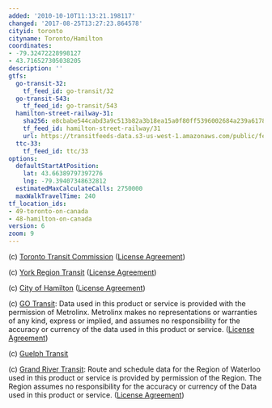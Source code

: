 ```yaml
---
added: '2010-10-10T11:13:21.198117'
changed: '2017-08-25T13:27:23.864578'
cityid: toronto
cityname: Toronto/Hamilton
coordinates:
- -79.32472228998127
- 43.716527305038205
description: ''
gtfs:
  go-transit-32:
    tf_feed_id: go-transit/32
  go-transit-543:
    tf_feed_id: go-transit/543
  hamilton-street-railway-31:
    sha256: e8cbabe544cabd3a9c513b82a3b18ea15a0f80ff5396002684a239a6178e3428
    tf_feed_id: hamilton-street-railway/31
    url: https://transitfeeds-data.s3-us-west-1.amazonaws.com/public/feeds/hamilton-street-railway/31/20170823/gtfs.zip
  ttc-33:
    tf_feed_id: ttc/33
options:
  defaultStartAtPosition:
    lat: 43.66389797397276
    lng: -79.39407348632812
  estimatedMaxCalculateCalls: 2750000
  maxWalkTravelTime: 240
tf_location_ids:
- 49-toronto-on-canada
- 48-hamilton-on-canada
version: 6
zoom: 9
---
```


(c) [Toronto Transit Commission](http://www.ttc.ca) ([License Agreement](http://www.toronto.ca/open/terms.htm))

(c) [York Region Transit](http://www.yrt.ca/) ([License Agreement](http://www.yrt.ca/google/disclaimer.asp))

(c) [City of Hamilton](http://www.hamilton.ca/) ([License Agreement](https://www.hamilton.ca/Policies/AcceptableUseAgreement.htm))

(c) [GO Transit](http://www.gotransit.com/): Data used in this product or service is provided with the permission of Metrolinx. Metrolinx makes no representations or warranties of any kind, express or implied, and assumes no responsibility for the accuracy or currency of the data used in this product or service. ([License Agreement](http://www.gotransit.com/publicroot/en/schedules/DeveloperResources.aspx))

(c) [Guelph Transit](http://guelph.ca/transit)

(c) [Grand River Transit](http://www.grt.ca/): Route and schedule data for the Region of Waterloo used in this product or service is provided by permission of the Region. The Region assumes no responsibility for the accuracy or currency of the Data used in this product or service. ([License Agreement](http://www.grt.ca/en/doingBusiness/supportingsoftwareapplications.asp?_mid_=18101))
